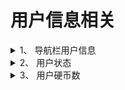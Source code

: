 # 用户信息相关

<details>
<summary> 1、 导航栏用户信息</summary>

| url           | `/x/web-interface/nav` |
| ------------- | ---------------------- |
| method        | `get`                  |
| requestParams | 无                     |

</details>

<details>
<summary> 2、 用户状态</summary>

| url           | `/x/web-interface/nav/stat` |
| ------------- | --------------------------- |
| method        | `get`                       |
| requestParams | 无                          |

</details>

<details>
<summary> 3、 用户硬币数</summary>

| url           | `/x/web-interface/getCoin` |
| ------------- | -------------------------- |
| method        | `get`                      |
| requestParams | 无                         |

</details>

